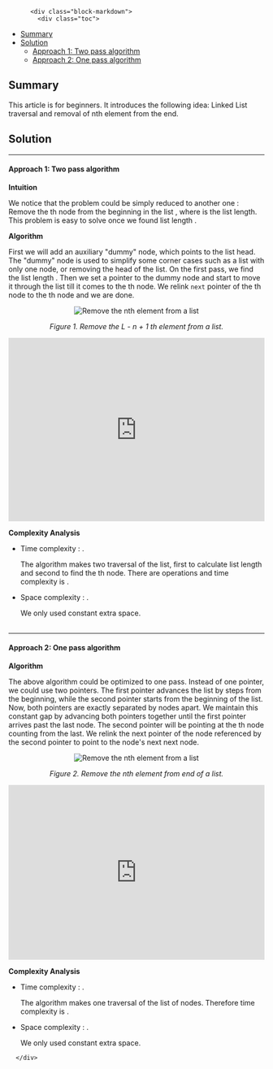 <div class="article-body">
        
          <div class="block-markdown">
            <div class="toc">
<ul>
<li><a href="#summary">Summary</a></li>
<li><a href="#solution">Solution</a><ul>
<li><a href="#approach-1-two-pass-algorithm">Approach 1: Two pass algorithm</a></li>
<li><a href="#approach-2-one-pass-algorithm">Approach 2: One pass algorithm</a></li>
</ul>
</li>
</ul>
</div>
<h2 id="summary">Summary</h2>
<p>This article is for beginners. It introduces the following idea:
Linked List traversal and removal of nth element from the end.</p>
<h2 id="solution">Solution</h2>
<hr>
<h4 id="approach-1-two-pass-algorithm">Approach 1: Two pass algorithm</h4>
<p><strong>Intuition</strong></p>
<p>We notice that the problem could be simply reduced to another one : Remove the <script type="math/tex; mode=display">(L - n + 1)</script> th node from the beginning in the list , where <script type="math/tex; mode=display">L</script> is the list length. This problem is easy to solve once we found list length <script type="math/tex; mode=display">L</script>.</p>
<p><strong>Algorithm</strong></p>
<p>First we will add an auxiliary "dummy" node, which points to the list head. The "dummy" node is used to simplify some corner cases such as a list with only one node, or removing the head of the list. On the first pass, we find the list length <script type="math/tex; mode=display">L</script>. Then we set a pointer to the dummy node and start to move it through the list till it comes to the <script type="math/tex; mode=display">(L - n)</script> th node. We relink <code>next</code> pointer of the <script type="math/tex; mode=display">(L - n)</script> th node to the <script type="math/tex; mode=display">(L - n + 2)</script> th node and we are done.</p>
<p align="center"><img alt="Remove the nth element from a list" src="https://leetcode.com/media/original_images/19_Remove_nth_node_from_end_of_listA.png"></p>
<p align="center"><em>Figure 1. Remove the L - n + 1 th element from a list.</em></p>
<iframe src="https://leetcode.com/playground/mjMSbADc/shared" frameborder="0" width="100%" height="361" name="mjMSbADc"></iframe>

<p><strong>Complexity Analysis</strong></p>
<ul>
<li>
<p>Time complexity : <script type="math/tex; mode=display">O(L)</script>.</p>
<p>The algorithm makes two traversal of the list, first to calculate list length <script type="math/tex; mode=display">L</script> and second to find the <script type="math/tex; mode=display">(L - n)</script> th node. There are <script type="math/tex; mode=display">2L-n</script> operations and time complexity is <script type="math/tex; mode=display">O(L)</script>.</p>
</li>
<li>
<p>Space complexity : <script type="math/tex; mode=display">O(1)</script>.</p>
<p>We only used constant extra space.
<br>
<br></p>
</li>
</ul>
<hr>
<h4 id="approach-2-one-pass-algorithm">Approach 2: One pass algorithm</h4>
<p><strong>Algorithm</strong></p>
<p>The above algorithm could be optimized to one pass. Instead of one pointer, we could use two pointers. The first pointer advances the list by <script type="math/tex; mode=display">n+1</script> steps from the beginning, while the second pointer starts from the beginning of the list. Now, both pointers are exactly separated by <script type="math/tex; mode=display">n</script> nodes apart. We maintain this constant gap by advancing both pointers together until the first pointer arrives past the last node. The second pointer will be pointing at the <script type="math/tex; mode=display">n</script>th node counting from the last.
We relink the next pointer of the node referenced by the second pointer to point to the node's next next node.</p>
<p align="center"><img alt="Remove the nth element from a list" src="https://leetcode.com/media/original_images/19_Remove_nth_node_from_end_of_listB.png"></p>
<p align="center"><em>Figure 2. Remove the nth element from end of a list.</em></p>
<iframe src="https://leetcode.com/playground/BPxLi8Wz/shared" frameborder="0" width="100%" height="344" name="BPxLi8Wz"></iframe>

<p><strong>Complexity Analysis</strong></p>
<ul>
<li>
<p>Time complexity : <script type="math/tex; mode=display">O(L)</script>.</p>
<p>The algorithm makes one traversal of the list of <script type="math/tex; mode=display">L</script> nodes. Therefore time complexity is <script type="math/tex; mode=display">O(L)</script>.</p>
</li>
<li>
<p>Space complexity : <script type="math/tex; mode=display">O(1)</script>.</p>
<p>We only used constant extra space.</p>
</li>
</ul>
          </div>
        
      </div>